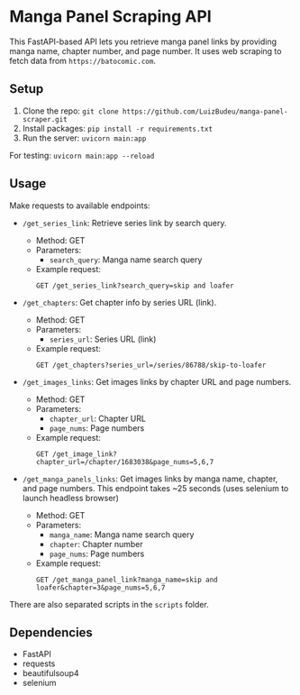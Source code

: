 # Manga Panel Scraping API

This FastAPI-based API lets you retrieve manga panel links by providing manga name, chapter number, and page number. It uses web scraping to fetch data from `https://batocomic.com`.

## Setup

1. Clone the repo: `git clone https://github.com/LuizBudeu/manga-panel-scraper.git`
2. Install packages: `pip install -r requirements.txt`
3. Run the server: `uvicorn main:app`

For testing: `uvicorn main:app --reload`

## Usage

Make requests to available endpoints:

-   `/get_series_link`: Retrieve series link by search query.

    -   Method: GET
    -   Parameters:
        -   `search_query`: Manga name search query
    -   Example request:
        ```
        GET /get_series_link?search_query=skip and loafer
        ```

-   `/get_chapters`: Get chapter info by series URL (link).

    -   Method: GET
    -   Parameters:
        -   `series_url`: Series URL (link)
    -   Example request:
        ```
        GET /get_chapters?series_url=/series/86788/skip-to-loafer
        ```

-   `/get_images_links`: Get images links by chapter URL and page numbers.

    -   Method: GET
    -   Parameters:
        -   `chapter_url`: Chapter URL
        -   `page_nums`: Page numbers
    -   Example request:
        ```
        GET /get_image_link?chapter_url=/chapter/1683038&page_nums=5,6,7
        ```

-   `/get_manga_panels_links`: Get images links by manga name, chapter, and page numbers. This endpoint takes ~25 seconds (uses selenium to launch headless browser)
    -   Method: GET
    -   Parameters:
        -   `manga_name`: Manga name search query
        -   `chapter`: Chapter number
        -   `page_nums`: Page numbers
    -   Example request:
        ```
        GET /get_manga_panel_link?manga_name=skip and loafer&chapter=3&page_nums=5,6,7
        ```

There are also separated scripts in the `scripts` folder.

## Dependencies

-   FastAPI
-   requests
-   beautifulsoup4
-   selenium
